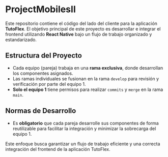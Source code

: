 # ProjectMobilesII

Este repositorio contiene el código del lado del cliente para la aplicación **TutoFlex**. El objetivo principal de este proyecto es desarrollar e integrar el frontend utilizando **React Native** bajo un flujo de trabajo organizado y estandarizado.

## Estructura del Proyecto
- Cada equipo (pareja) trabaja en una **rama exclusiva**, donde desarrollan los componentes asignados.
- Las ramas individuales se fusionan en la rama `develop` para revisión y verificación por parte del equipo 1.
- **Solo el equipo 1** tiene permisos para realizar `commits` y `merge` en la rama `main`.

## Normas de Desarrollo
- Es **obligatorio** que cada pareja desarrolle sus componentes de forma reutilizable para facilitar la integración y minimizar la sobrecarga del equipo 1.

Este enfoque busca garantizar un flujo de trabajo eficiente y una correcta integración del frontend de la aplicación TutoFlex.
